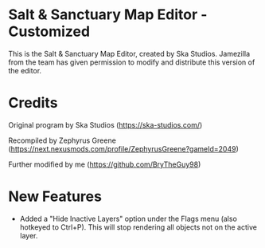 # Salt & Sanctuary Map Editor - Customized

This is the Salt & Sanctuary Map Editor, created by Ska Studios. Jamezilla from the team has given permission to modify and distribute this version of the editor.

# Credits

Original program by Ska Studios (https://ska-studios.com/)

Recompiled by Zephyrus Greene (https://next.nexusmods.com/profile/ZephyrusGreene?gameId=2049)

Further modified by me (https://github.com/BryTheGuy98)

# New Features

- Added a "Hide Inactive Layers" option under the Flags menu (also hotkeyed to Ctrl+P). This will stop rendering all objects not on the active layer.